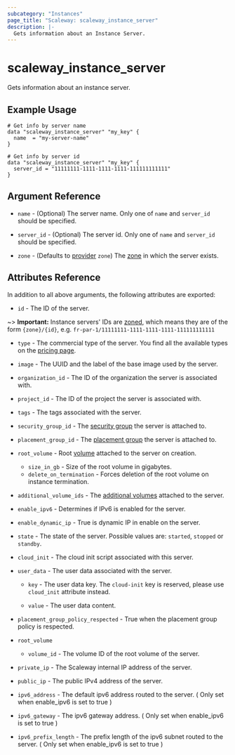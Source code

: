 ```yaml
---
subcategory: "Instances"
page_title: "Scaleway: scaleway_instance_server"
description: |-
  Gets information about an Instance Server.
---
```


# scaleway_instance_server

Gets information about an instance server.

## Example Usage

```hcl
# Get info by server name
data "scaleway_instance_server" "my_key" {
  name  = "my-server-name"
}

# Get info by server id
data "scaleway_instance_server" "my_key" {
  server_id = "11111111-1111-1111-1111-111111111111"
}
```

## Argument Reference

- `name` - (Optional) The server name. Only one of `name` and `server_id` should be specified.

- `server_id` - (Optional) The server id. Only one of `name` and `server_id` should be specified.

- `zone` - (Defaults to [provider](../index.md#zone) `zone`) The [zone](../guides/regions_and_zones.md#zones) in which the server exists.

## Attributes Reference

In addition to all above arguments, the following attributes are exported:

- `id` - The ID of the server.

~> **Important:** Instance servers' IDs are [zoned](../guides/regions_and_zones.md#resource-ids), which means they are of the form `{zone}/{id}`, e.g. `fr-par-1/11111111-1111-1111-1111-111111111111`

- `type` - The commercial type of the server.
You find all the available types on the [pricing page](https://www.scaleway.com/en/pricing/).

- `image` - The UUID and the label of the base image used by the server.

- `organization_id` - The ID of the organization the server is associated with.

- `project_id` - The ID of the project the server is associated with.

- `tags` - The tags associated with the server.

- `security_group_id` - The [security group](https://developers.scaleway.com/en/products/instance/api/#security-groups-8d7f89) the server is attached to.

- `placement_group_id` - The [placement group](https://developers.scaleway.com/en/products/instance/api/#placement-groups-d8f653) the server is attached to.

- `root_volume` - Root [volume](https://developers.scaleway.com/en/products/instance/api/#volumes-7e8a39) attached to the server on creation.
    - `size_in_gb` - Size of the root volume in gigabytes.
    - `delete_on_termination` - Forces deletion of the root volume on instance termination.

- `additional_volume_ids` - The [additional volumes](https://developers.scaleway.com/en/products/instance/api/#volumes-7e8a39)
attached to the server.

- `enable_ipv6` - Determines if IPv6 is enabled for the server.

- `enable_dynamic_ip` - True is dynamic IP in enable on the server.

- `state` - The state of the server. Possible values are: `started`, `stopped` or `standby`.

- `cloud_init` - The cloud init script associated with this server.

- `user_data` - The user data associated with the server.

    - `key` - The user data key. The `cloud-init` key is reserved, please use `cloud_init` attribute instead.

    - `value` - The user data content.

- `placement_group_policy_respected` - True when the placement group policy is respected.

- `root_volume`
    - `volume_id` - The volume ID of the root volume of the server.

- `private_ip` - The Scaleway internal IP address of the server.

- `public_ip` - The public IPv4 address of the server.

- `ipv6_address` - The default ipv6 address routed to the server. ( Only set when enable_ipv6 is set to true )

- `ipv6_gateway` - The ipv6 gateway address. ( Only set when enable_ipv6 is set to true )

- `ipv6_prefix_length` - The prefix length of the ipv6 subnet routed to the server. ( Only set when enable_ipv6 is set to true )
